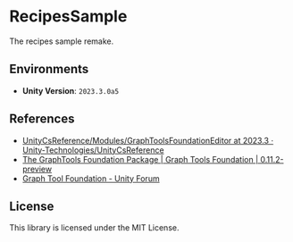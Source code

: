 # RecipesSample

The recipes sample remake.

## Environments

- **Unity Version**: `2023.3.0a5`

## References

- [UnityCsReference/Modules/GraphToolsFoundationEditor at 2023.3 · Unity-Technologies/UnityCsReference](https://github.com/Unity-Technologies/UnityCsReference/tree/2023.3/Modules/GraphToolsFoundationEditor)
- [The GraphTools Foundation Package | Graph Tools Foundation | 0.11.2-preview](https://docs.unity3d.com/Packages/com.unity.graphtools.foundation@0.11)
- [Graph Tool Foundation - Unity Forum](https://forum.unity.com/threads/graph-tool-foundation.1057667)

## License

This library is licensed under the MIT License.
